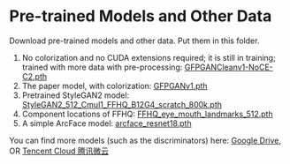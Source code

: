 # Pre-trained Models and Other Data

Download pre-trained models and other data. Put them in this folder.

1. No colorization and no CUDA extensions required; it is still in training; trained with more data with pre-processing: [GFPGANCleanv1-NoCE-C2.pth](https://github.com/TencentARC/GFPGAN/releases/download/v0.2.0/GFPGANCleanv1-NoCE-C2.pth)
1. The paper model, with colorization: [GFPGANv1.pth](https://github.com/TencentARC/GFPGAN/releases/download/v0.1.0/GFPGANv1.pth)
1. Pretrained StyleGAN2 model: [StyleGAN2_512_Cmul1_FFHQ_B12G4_scratch_800k.pth](https://github.com/TencentARC/GFPGAN/releases/download/v0.1.0/StyleGAN2_512_Cmul1_FFHQ_B12G4_scratch_800k.pth)
1. Component locations of FFHQ: [FFHQ_eye_mouth_landmarks_512.pth](https://github.com/TencentARC/GFPGAN/releases/download/v0.1.0/FFHQ_eye_mouth_landmarks_512.pth)
1. A simple ArcFace model: [arcface_resnet18.pth](https://github.com/TencentARC/GFPGAN/releases/download/v0.1.0/arcface_resnet18.pth)

You can find more models (such as the discriminators) here: [Google Drive](https://drive.google.com/drive/folders/17rLiFzcUMoQuhLnptDsKolegHWwJOnHu?usp=sharing), OR [Tencent Cloud 腾讯微云](https://share.weiyun.com/ShYoCCoc)
